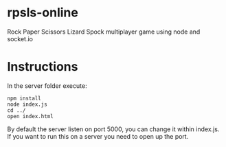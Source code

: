 rpsls-online
============

Rock Paper Scissors Lizard Spock multiplayer game using node and socket.io


Instructions
============

In the server folder execute:

    npm install
    node index.js
    cd ../
    open index.html

By default the server listen on port 5000, you can change it within index.js. If you want to run this on a server you need to open up the port.
